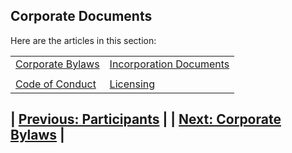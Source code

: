 ## Corporate Documents

Here are the articles in this section:

<table style="width:100%">
    <tr>
        <td><a href="/corporatebylaws">Corporate Bylaws</a></td>
      <td><a href="/incorporationdocs">Incorporation Documents</a></td>
    <tr>
      <td></td>
      <td></td>
  </tr>
  <tr>
    <td><a href="/codeofconduct">Code of Conduct</a></td>
    <td><a href="/licensing">Licensing</a></td>
  </tr>
  </table>
  
  
  ## | [Previous: Participants](participants) |         | [Next: Corporate Bylaws](corporatebylaws) |
